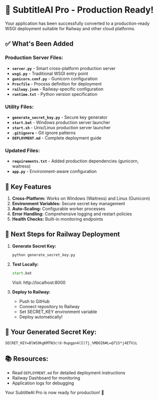 # 🚀 SubtitleAI Pro - Production Ready!

Your application has been successfully converted to a production-ready WSGI deployment suitable for Railway and other cloud platforms.

## ✅ What's Been Added

### Production Server Files:
- **`server.py`** - Smart cross-platform production server
- **`wsgi.py`** - Traditional WSGI entry point
- **`gunicorn.conf.py`** - Gunicorn configuration
- **`Procfile`** - Process definition for deployment
- **`railway.json`** - Railway-specific configuration
- **`runtime.txt`** - Python version specification

### Utility Files:
- **`generate_secret_key.py`** - Secure key generator
- **`start.bat`** - Windows production server launcher
- **`start.sh`** - Unix/Linux production server launcher
- **`.gitignore`** - Git ignore patterns
- **`DEPLOYMENT.md`** - Complete deployment guide

### Updated Files:
- **`requirements.txt`** - Added production dependencies (gunicorn, waitress)
- **`app.py`** - Environment-aware configuration

## 🔧 Key Features

1. **Cross-Platform:** Works on Windows (Waitress) and Linux (Gunicorn)
2. **Environment Variables:** Secure secret key management
3. **Auto-Scaling:** Configurable worker processes
4. **Error Handling:** Comprehensive logging and restart policies
5. **Health Checks:** Built-in monitoring endpoints

## 🎯 Next Steps for Railway Deployment

1. **Generate Secret Key:**
   ```cmd
   python generate_secret_key.py
   ```

2. **Test Locally:**
   ```cmd
   start.bat
   ```
   Visit: http://localhost:8000

3. **Deploy to Railway:**
   - Push to GitHub
   - Connect repository to Railway
   - Set SECRET_KEY environment variable
   - Deploy automatically!

## 🔐 Your Generated Secret Key:
```
SECRET_KEY=BlWS9kgKMTN3c!d-9upgpn4(I(7j_%MDOZ6#L=@71S*j4ETViL
```

## 📚 Resources:
- Read `DEPLOYMENT.md` for detailed deployment instructions
- Railway Dashboard for monitoring
- Application logs for debugging

Your SubtitleAI Pro is now ready for production! 🎉
